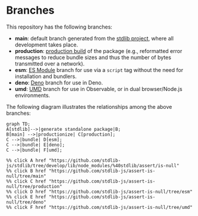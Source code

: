 <!--

@license Apache-2.0

Copyright (c) 2022 The Stdlib Authors.

Licensed under the Apache License, Version 2.0 (the "License");
you may not use this file except in compliance with the License.
You may obtain a copy of the License at

    http://www.apache.org/licenses/LICENSE-2.0

Unless required by applicable law or agreed to in writing, software
distributed under the License is distributed on an "AS IS" BASIS,
WITHOUT WARRANTIES OR CONDITIONS OF ANY KIND, either express or implied.
See the License for the specific language governing permissions and
limitations under the License.

-->

# Branches

This repository has the following branches:

-   **main**: default branch generated from the [stdlib project][stdlib-url], where all development takes place.
-   **production**: [production build][production-url] of the package (e.g., reformatted error messages to reduce bundle sizes and thus the number of bytes transmitted over a network).
-   **esm**: [ES Module][esm-url] branch for use via a `script` tag without the need for installation and bundlers.
-   **deno**: [Deno][deno-url] branch for use in Deno.
-   **umd**: [UMD][umd-url] branch for use in Observable, or in dual browser/Node.js environments.

The following diagram illustrates the relationships among the above branches:

```mermaid
graph TD;
A[stdlib]-->|generate standalone package|B;
B[main] -->|productionize| C[production];
C -->|bundle| D[esm];
C -->|bundle| E[deno];
C -->|bundle| F[umd];

%% click A href "https://github.com/stdlib-js/stdlib/tree/develop/lib/node_modules/%40stdlib/assert/is-null"
%% click B href "https://github.com/stdlib-js/assert-is-null/tree/main"
%% click C href "https://github.com/stdlib-js/assert-is-null/tree/production"
%% click D href "https://github.com/stdlib-js/assert-is-null/tree/esm"
%% click E href "https://github.com/stdlib-js/assert-is-null/tree/deno"
%% click F href "https://github.com/stdlib-js/assert-is-null/tree/umd"
```

[stdlib-url]: https://github.com/stdlib-js/stdlib/tree/develop/lib/node_modules/%40stdlib/assert/is-null
[production-url]: https://github.com/stdlib-js/assert-is-null/tree/production
[deno-url]: https://github.com/stdlib-js/assert-is-null/tree/deno
[umd-url]: https://github.com/stdlib-js/assert-is-null/tree/umd
[esm-url]: https://github.com/stdlib-js/assert-is-null/tree/esm